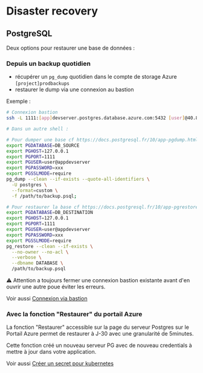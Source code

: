 # Disaster recovery

## PostgreSQL

Deux options pour restaurer une base de données :

### Depuis un backup quotidien

- récupérer un `pg_dump` quotidien dans le compte de storage Azure `[project]prodbackups`
- restaurer le dump via une connexion au bastion

Exemple :

```bash
# Connexion bastion
ssh -L 1111:[app]devserver.postgres.database.azure.com:5432 [user]@40.89.139.58

# Dans un autre shell :

# Pour dumper une base cf https://docs.postgresql.fr/10/app-pgdump.html
export PGDATABASE=DB_SOURCE
export PGHOST=127.0.0.1
export PGPORT=1111
export PGUSER=user@appdevserver
export PGPASSWORD=xxx
export PGSSLMODE=require
pg_dump --clean --if-exists --quote-all-identifiers \
  -U postgres \
  --format=custom \
  -f /path/to/backup.psql;

# Pour restaurer la base cf https://docs.postgresql.fr/10/app-pgrestore.html
export PGDATABASE=DB_DESTINATION
export PGHOST=127.0.0.1
export PGPORT=1111
export PGUSER=user@appdevserver
export PGPASSWORD=xxx
export PGSSLMODE=require
pg_restore --clean --if-exists \
  --no-owner --no-acl \
  --verbose \
  --dbname DATABASE \
  /path/to/backup.psql
```

:warning: Attention a toujours fermer une connexion bastion existante avant d'en ouvrir une autre poue éviter les erreurs.

Voir aussi [Connexion via bastion](/docs/faq#accès-aux-serveurs-pg-de-dev)

### Avec la fonction "Restaurer" du portail Azure

La fonction "Restaurer" accessible sur la page du serveur Postgres sur le Portail Azure permet de restaurer à J-30 avec une granularité de 5minutes.

Cette fonction créé un nouveau serveur PG avec de nouveau credentials à mettre à jour dans votre application.

Voir aussi [Créer un secret pour kubernetes](/docs/standards/kubernetes#sceller-un-secret-dans-kubernetes)
